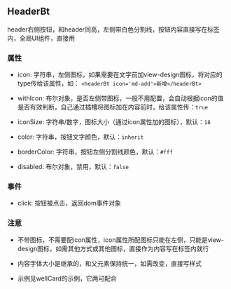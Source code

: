 ## HeaderBt

header右侧按钮，和header同高，左侧带白色分割线，按钮内容直接写在标签内，全局UI组件，直接用

### 属性

- icon: 字符串，左侧图标，如果需要在文字前加view-design图标，将对应的type传给该属性，如： `<headerBt icon='md-add'>新增</headerBt>`

- withIcon: 布尔对象，是否左侧带图标，一般不用配置，会自动根据icon的值是否有效判断，自己通过插槽将图标加在内容前时，给该属性传：`true`

- iconSize: 字符串/数字，图标大小（通过icon属性加的图标），默认：`18`

- color: 字符串，按钮文字颜色，默认：`inherit`

- borderColor: 字符串，按钮左侧分割线颜色，默认：`#fff`

- disabled: 布尔对象，禁用，默认：`false`

### 事件

- click: 按钮被点击，返回dom事件对象

### 注意

- 不带图标，不需要配icon属性，icon属性所配图标只能在左侧，只能是view-design图标，如需其他方式或其他图标，直接作为内容写在标签内就行

- 内容字体大小是继承的，和父元素保持统一，如需改变，直接写样式

- 示例见wellCard的示例，它两可配合
